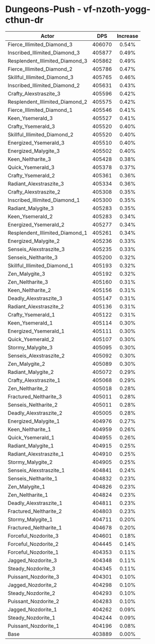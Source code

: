 # Dungeons-Push - vf-nzoth-yogg-cthun-dr
| Actor | DPS | Increase |
|---|:---:|:---:|
|Fierce_Illimited_Diamond_3|406070|0.54%|
|Inscribed_Illimited_Diamond_3|405877|0.49%|
|Resplendent_Illimited_Diamond_3|405862|0.49%|
|Fierce_Illimited_Diamond_2|405786|0.47%|
|Skillful_Illimited_Diamond_3|405765|0.46%|
|Inscribed_Illimited_Diamond_2|405631|0.43%|
|Crafty_Alexstraszite_3|405596|0.42%|
|Resplendent_Illimited_Diamond_2|405575|0.42%|
|Fierce_Illimited_Diamond_1|405546|0.41%|
|Keen_Ysemerald_3|405527|0.41%|
|Crafty_Ysemerald_3|405520|0.40%|
|Skillful_Illimited_Diamond_2|405520|0.40%|
|Energized_Ysemerald_3|405510|0.40%|
|Energized_Malygite_3|405502|0.40%|
|Keen_Neltharite_3|405428|0.38%|
|Quick_Ysemerald_3|405378|0.37%|
|Crafty_Ysemerald_2|405361|0.36%|
|Radiant_Alexstraszite_3|405334|0.36%|
|Crafty_Alexstraszite_2|405308|0.35%|
|Inscribed_Illimited_Diamond_1|405300|0.35%|
|Radiant_Malygite_3|405283|0.35%|
|Keen_Ysemerald_2|405283|0.34%|
|Energized_Ysemerald_2|405277|0.34%|
|Resplendent_Illimited_Diamond_1|405261|0.34%|
|Energized_Malygite_2|405236|0.33%|
|Senseis_Alexstraszite_3|405235|0.33%|
|Senseis_Neltharite_3|405200|0.32%|
|Skillful_Illimited_Diamond_1|405193|0.32%|
|Zen_Malygite_3|405192|0.32%|
|Zen_Neltharite_3|405160|0.31%|
|Keen_Neltharite_2|405156|0.31%|
|Deadly_Alexstraszite_3|405147|0.31%|
|Radiant_Alexstraszite_2|405136|0.31%|
|Crafty_Ysemerald_1|405122|0.31%|
|Keen_Ysemerald_1|405114|0.30%|
|Energized_Ysemerald_1|405111|0.30%|
|Quick_Ysemerald_2|405107|0.30%|
|Stormy_Malygite_3|405095|0.30%|
|Senseis_Alexstraszite_2|405092|0.30%|
|Zen_Malygite_2|405089|0.30%|
|Radiant_Malygite_2|405072|0.29%|
|Crafty_Alexstraszite_1|405068|0.29%|
|Zen_Neltharite_2|405018|0.28%|
|Fractured_Neltharite_3|405011|0.28%|
|Senseis_Neltharite_2|405011|0.28%|
|Deadly_Alexstraszite_2|405005|0.28%|
|Energized_Malygite_1|404976|0.27%|
|Keen_Neltharite_1|404959|0.26%|
|Quick_Ysemerald_1|404955|0.26%|
|Radiant_Malygite_1|404915|0.25%|
|Radiant_Alexstraszite_1|404910|0.25%|
|Stormy_Malygite_2|404905|0.25%|
|Senseis_Alexstraszite_1|404841|0.24%|
|Senseis_Neltharite_1|404832|0.23%|
|Zen_Malygite_1|404826|0.23%|
|Zen_Neltharite_1|404824|0.23%|
|Deadly_Alexstraszite_1|404811|0.23%|
|Fractured_Neltharite_2|404803|0.23%|
|Stormy_Malygite_1|404711|0.20%|
|Fractured_Neltharite_1|404678|0.20%|
|Forceful_Nozdorite_3|404601|0.18%|
|Forceful_Nozdorite_2|404445|0.14%|
|Forceful_Nozdorite_1|404353|0.11%|
|Jagged_Nozdorite_3|404348|0.11%|
|Steady_Nozdorite_3|404345|0.11%|
|Puissant_Nozdorite_3|404301|0.10%|
|Jagged_Nozdorite_2|404298|0.10%|
|Steady_Nozdorite_2|404293|0.10%|
|Puissant_Nozdorite_2|404283|0.10%|
|Jagged_Nozdorite_1|404262|0.09%|
|Steady_Nozdorite_1|404244|0.09%|
|Puissant_Nozdorite_1|404196|0.08%|
|Base|403889|0.00%|
